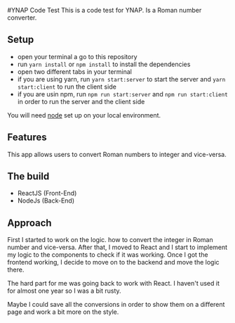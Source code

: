 
#YNAP Code Test
This is a code test for YNAP.
Is a Roman number converter.

## Setup
- open your terminal a go to this repository
- run `yarn install` or `npm install` to install the dependencies
- open two different tabs in your terminal
- if you are using yarn, run `yarn start:server` to start the server and `yarn start:client` to run the client side
- if you are usin npm, run `npm run start:server` and `npm run start:client` in order to run the server and the client side

You will need [node](https://nodejs.org/) set up on your local environment.
## Features
This app allows users to convert Roman numbers to integer and vice-versa.

## The build
- ReactJS (Front-End)
- NodeJs (Back-End)
 
## Approach
First I started to work on the logic. how to convert the integer in Roman number and vice-versa.
After that, I moved to React and I start to implement my logic to the components to check if it was working. Once I got the frontend working, I decide to move on to the backend and move the logic there.

The hard part for me was going back to work with React. I haven't used it for almost one year so I was a bit rusty.

Maybe I could save all the conversions in order to show them on a different page and work a bit more on the style.
